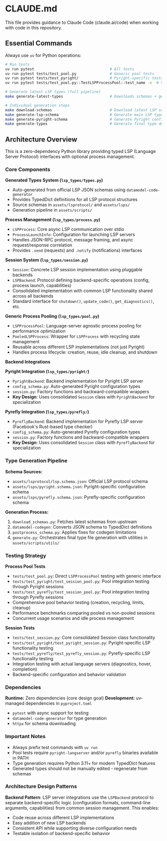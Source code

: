 # CLAUDE.md

This file provides guidance to Claude Code (claude.ai/code) when working with code in this repository.

## Essential Commands

Always use `uv` for Python operations:

```bash
# Run tests
uv run pytest                                  # All tests
uv run pytest tests/test_pool.py               # Generic pool tests
uv run pytest tests/test_pyright/              # Pyright-specific tests  
uv run pytest tests/test_pool.py::TestLSPProcessPool::test_name -v  # Single pool test

# Generate latest LSP types (full pipeline)
make generate-latest-types                     # Downloads schemas + generates all types

# Individual generation steps
make download-schemas                          # Download latest LSP schemas
make generate-lsp-schema                       # Generate main LSP types
make generate-pyright-schema                   # Generate Pyright config types
make generate-types                            # Generate final type definitions
```

## Architecture Overview

This is a zero-dependency Python library providing typed LSP (Language Server Protocol) interfaces with optional process management.

### Core Components

**Generated Types System (`lsp_types/types.py`)**
- Auto-generated from official LSP JSON schemas using `datamodel-code-generator`
- Provides TypedDict definitions for all LSP protocol structures
- Source schemas in `assets/lsprotocol/` and `assets/lsps/`
- Generation pipeline in `assets/scripts/`

**Process Management (`lsp_types/process.py`)**
- `LSPProcess`: Core async LSP communication over stdio
- `ProcessLaunchInfo`: Configuration for launching LSP servers
- Handles JSON-RPC protocol, message framing, and async request/response correlation
- Provides `.send` (requests) and `.notify` (notifications) interfaces

**Session System (`lsp_types/session.py`)**
- `Session`: Concrete LSP session implementation using pluggable backends
- `LSPBackend`: Protocol defining backend-specific operations (config, process launch, capabilities)
- Consolidated implementation with common LSP functionality shared across all backends
- Standard interface for `shutdown()`, `update_code()`, `get_diagnostics()`, etc.

**Generic Process Pooling (`lsp_types/pool.py`)**
- `LSPProcessPool`: Language-server agnostic process pooling for performance optimization
- `PooledLSPProcess`: Wrapper for `LSPProcess` with recycling state management
- Reusable across different LSP implementations (not just Pyright)
- Handles process lifecycle: creation, reuse, idle cleanup, and shutdown

**Backend Integrations**

**Pyright Integration (`lsp_types/pyright/`)**
- `PyrightBackend`: Backend implementation for Pyright LSP server
- `config_schema.py`: Auto-generated Pyright configuration types
- `session.py`: Factory functions and backward-compatible wrappers
- **Key Design**: Uses consolidated `Session` class with `PyrightBackend` for specialization

**Pyrefly Integration (`lsp_types/pyrefly/`)**
- `PyreflyBackend`: Backend implementation for Pyrefly LSP server (Facebook's Rust-based type checker)
- `config_schema.py`: Auto-generated Pyrefly configuration types
- `session.py`: Factory functions and backward-compatible wrappers
- **Key Design**: Uses consolidated `Session` class with `PyreflyBackend` for specialization

### Type Generation Pipeline

**Schema Sources:**
- `assets/lsprotocol/lsp.schema.json`: Official LSP protocol schema
- `assets/lsps/pyright.schema.json`: Pyright-specific configuration schema
- `assets/lsps/pyrefly.schema.json`: Pyrefly-specific configuration schema

**Generation Process:**
1. `download_schemas.py`: Fetches latest schemas from upstream
2. `datamodel-codegen`: Converts JSON schema to TypedDict definitions
3. `postprocess_schema.py`: Applies fixes for codegen limitations
4. `generate.py`: Orchestrates final type file generation with utilities in `assets/scripts/utils/`

### Testing Strategy

**Process Pool Tests**
- `tests/test_pool.py`: Direct `LSPProcessPool` testing with generic interface
- `tests/test_pyright/test_session_pool.py`: Pool integration testing through Pyright sessions
- `tests/test_pyrefly/test_session_pool.py`: Pool integration testing through Pyrefly sessions
- Comprehensive pool behavior testing (creation, recycling, limits, cleanup)
- Performance benchmarks comparing pooled vs non-pooled sessions
- Concurrent usage scenarios and idle process management

**Session Tests**
- `tests/test_session.py`: Core consolidated Session class functionality
- `tests/test_pyright/test_pyright_session.py`: Pyright-specific LSP functionality testing
- `tests/test_pyrefly/test_pyrefly_session.py`: Pyrefly-specific LSP functionality testing
- Integration testing with actual language servers (diagnostics, hover, completion)
- Backend-specific configuration and behavior validation

### Dependencies

**Runtime:** Zero dependencies (core design goal)
**Development:** uv-managed dependencies in `pyproject.toml`
- `pytest` with async support for testing
- `datamodel-code-generator` for type generation
- `httpx` for schema downloading

### Important Notes

- Always prefix test commands with `uv run`
- Pool tests require `pyright-langserver` and/or `pyrefly` binaries available in PATH
- Type generation requires Python 3.11+ for modern TypedDict features
- Generated types should not be manually edited - regenerate from schemas

### Architecture Design Patterns

**Backend Pattern**: LSP server integrations use the `LSPBackend` protocol to separate backend-specific logic (configuration formats, command-line arguments, capabilities) from common session management. This enables:
- Code reuse across different LSP implementations
- Easy addition of new LSP backends
- Consistent API while supporting diverse configuration needs
- Testable isolation of backend-specific behavior

